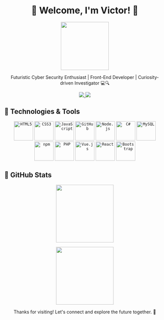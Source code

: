 <h1 align="center">🌌 Welcome, I'm Victor! 🚀</h1>

<p align="center">
  <img src="https://media.giphy.com/media/hvRJCLFzcasrR4ia7z/giphy.gif" width="150px">
</p>

<p align="center">Futuristic Cyber Security Enthusiast | Front-End Developer | Curiosity-driven Investigator 💻🔍</p>

<p align="center">
  <a href="https://www.instagram.com/victorcals_/" target="_blank">
    <img src="https://img.icons8.com/bubbles/150/000000/instagram-new--v2.png"/>
  </a>
  <a href="https://www.linkedin.com/in/victor-cals-98a865214/" target="_blank">
    <img src="https://icons8.com.br/icon/8808/linkedin"/>
  </a>
</p>

## 🚀 Technologies & Tools

<p align="center">
  <code><img width="60px" src="https://cdn.jsdelivr.net/gh/devicons/devicon/icons/html5/html5-original-wordmark.svg" title="HTML5"/></code>
  <code><img width="60px" src="https://cdn.jsdelivr.net/gh/devicons/devicon/icons/css3/css3-original-wordmark.svg" title="CSS3"/></code>
  <code><img width="60px" src="https://cdn.jsdelivr.net/gh/devicons/devicon/icons/javascript/javascript-original.svg" title="JavaScript"/></code>
  <code><img width="60px" src="https://cdn.jsdelivr.net/gh/devicons/devicon/icons/github/github-original.svg" title="GitHub"/></code>
  <code><img width="60px" src="https://cdn.jsdelivr.net/gh/devicons/devicon/icons/nodejs/nodejs-original.svg" title="Node.js"/></code>
  <code><img width="60px" src="https://cdn.jsdelivr.net/gh/devicons/devicon/icons/csharp/csharp-original.svg" title="C#"/></code>
  <code><img width="60px" src="https://cdn.jsdelivr.net/gh/devicons/devicon/icons/mysql/mysql-original.svg" title="MySQL"/></code>
  <code><img width="60px" src="https://cdn.jsdelivr.net/gh/devicons/devicon/icons/npm/npm-original-wordmark.svg" title="npm"/></code>
  <code><img width="60px" src="https://cdn.jsdelivr.net/gh/devicons/devicon/icons/php/php-original.svg" title="PHP"/></code>
  <code><img width="60px" src="https://cdn.jsdelivr.net/gh/devicons/devicon/icons/vuejs/vuejs-original.svg" title="Vue.js"/></code>
  <code><img width="60px" src="https://cdn.jsdelivr.net/gh/devicons/devicon/icons/react/react-original.svg" title="React"/></code>
  <code><img width="60px" src="https://cdn.jsdelivr.net/gh/devicons/devicon/icons/bootstrap/bootstrap-original.svg" title="Bootstrap"/></code>
</p>

## 🌟 GitHub Stats

<p align="center">
  <img height="180em" src="https://github-readme-stats-eight-theta.vercel.app/api?username=victorcals&show_icons=true&theme=algolia&include_all_commits=true&count_private=true"/>
</p>

<p align="center">
  <img height="180em" src="https://github-readme-stats-eight-theta.vercel.app/api/top-langs/?username=victorcals&layout=compact&langs_count=8&theme=algolia"/>
</p>

<p align="center">Thanks for visiting! Let's connect and explore the future together. 🌟</p>
